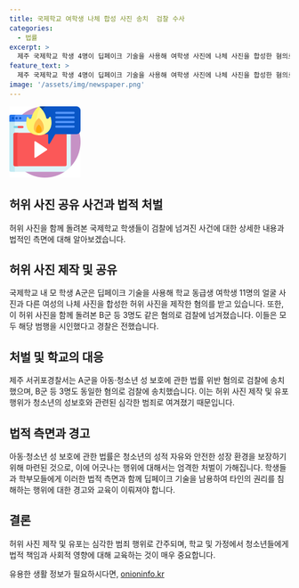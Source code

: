 ```yaml
---
title: 국제학교 여학생 나체 합성 사진 송치  검찰 수사
categories:
  - 법률
excerpt: >
  제주 국제학교 학생 4명이 딥페이크 기술을 사용해 여학생 사진에 나체 사진을 합성한 혐의로 검찰에 넘겨졌다. A군은 허위 사진 제작을, B군 등 3명은 함께 본 혐의가 있다. 경찰 조사에서 A군 등은 범행을 시인한 것으로 밝혀졌으며, 학교는 지난 5월 피해자 신고를 경찰에 전달한 바 있다. A군은 체포된 뒤 피해자들과 분리조치됐다.
feature_text: >
  제주 국제학교 학생 4명이 딥페이크 기술을 사용해 여학생 사진에 나체 사진을 합성한 혐의로 검찰에 넘겨졌다. A군은 허위 사진 제작을, B군 등 3명은 함께 본 혐의가 있다. 경찰 조사에서 A군 등은 범행을 시인한 것으로 밝혀졌으며, 학교는 지난 5월 피해자 신고를 경찰에 전달한 바 있다. A군은 체포된 뒤 피해자들과 분리조치됐다.
image: '/assets/img/newspaper.png'
---
```


<p><img src="/assets/img/news.png" alt="rentncar 속보" /></p>

<h2>허위 사진 공유 사건과 법적 처벌</h2>

<p data-ke-size="size16">허위 사진을 함께 돌려본 국제학교 학생들이 검찰에 넘겨진 사건에 대한 상세한 내용과 법적인 측면에 대해 알아보겠습니다.</p>

<h2>허위 사진 제작 및 공유</h2>

<p data-ke-size="size16">국제학교 내 모 학생 A군은 딥페이크 기술을 사용해 학교 동급생 여학생 11명의 얼굴 사진과 다른 여성의 나체 사진을 합성한 허위 사진을 제작한 혐의를 받고 있습니다. 또한, 이 허위 사진을 함께 돌려본 B군 등 3명도 같은 혐의로 검찰에 넘겨졌습니다. 이들은 모두 해당 범행을 시인했다고 경찰은 전했습니다.</p>

<h2>처벌 및 학교의 대응</h2>

<p data-ke-size="size16">제주 서귀포경찰서는 A군을 아동·청소년 성 보호에 관한 법률 위반 혐의로 검찰에 송치했으며, B군 등 3명도 동일한 혐의로 검찰에 송치했습니다. 이는 허위 사진 제작 및 유포 행위가 청소년의 성보호와 관련된 심각한 범죄로 여겨졌기 때문입니다.</p>

<h2>법적 측면과 경고</h2>

<p data-ke-size="size16">아동·청소년 성 보호에 관한 법률은 청소년의 성적 자유와 안전한 성장 환경을 보장하기 위해 마련된 것으로, 이에 어긋나는 행위에 대해서는 엄격한 처벌이 가해집니다. 학생들과 학부모들에게 이러한 법적 측면과 함께 딥페이크 기술을 남용하여 타인의 권리를 침해하는 행위에 대한 경고와 교육이 이뤄져야 합니다.</p>

<h2>결론</h2>

<p data-ke-size="size16">허위 사진 제작 및 유포는 심각한 범죄 행위로 간주되며, 학교 및 가정에서 청소년들에게 법적 책임과 사회적 영향에 대해 교육하는 것이 매우 중요합니다.</p>
유용한 생활 정보가 필요하시다면, <a href="https://onioninfo.kr" rel="dofollow">onioninfo.kr</a>


